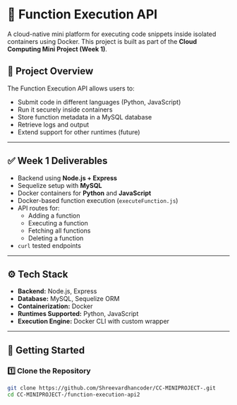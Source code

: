 # 🧠 Function Execution API

A cloud-native mini platform for executing code snippets inside isolated containers using Docker. This project is built as part of the **Cloud Computing Mini Project (Week 1)**.

## 📌 Project Overview

The Function Execution API allows users to:
- Submit code in different languages (Python, JavaScript)
- Run it securely inside containers
- Store function metadata in a MySQL database
- Retrieve logs and output
- Extend support for other runtimes (future)

---

## ✅ Week 1 Deliverables

- Backend using **Node.js + Express**
- Sequelize setup with **MySQL**
- Docker containers for **Python** and **JavaScript**
- Docker-based function execution (`executeFunction.js`)
- API routes for:
  - Adding a function
  - Executing a function
  - Fetching all functions
  - Deleting a function
- `curl` tested endpoints

---

## ⚙️ Tech Stack

- **Backend:** Node.js, Express
- **Database:** MySQL, Sequelize ORM
- **Containerization:** Docker
- **Runtimes Supported:** Python, JavaScript
- **Execution Engine:** Docker CLI with custom wrapper

---

## 🚀 Getting Started

### 1️⃣ Clone the Repository

```bash
git clone https://github.com/Shreevardhancoder/CC-MINIPROJECT-.git
cd CC-MINIPROJECT-/function-execution-api2
